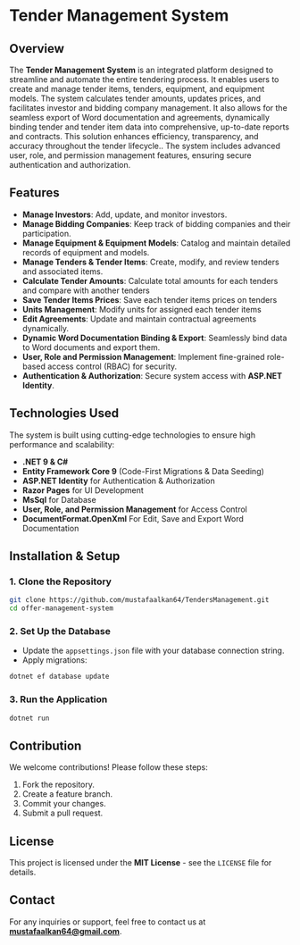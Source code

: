 # Tender Management System

## Overview
The **Tender Management System** is an integrated platform designed to streamline and automate the entire tendering process. It enables users to create and manage tender items, tenders, equipment, and equipment models. The system calculates tender amounts, updates prices, and facilitates investor and bidding company management. It also allows for the seamless export of Word documentation and agreements, dynamically binding tender and tender item data into comprehensive, up-to-date reports and contracts. This solution enhances efficiency, transparency, and accuracy throughout the tender lifecycle.. The system includes advanced user, role, and permission management features, ensuring secure authentication and authorization.

## Features
- **Manage Investors**: Add, update, and monitor investors.
- **Manage Bidding Companies**: Keep track of bidding companies and their participation.
- **Manage Equipment & Equipment Models**: Catalog and maintain detailed records of equipment and models.
- **Manage Tenders & Tender Items**: Create, modify, and review tenders and associated items.
- **Calculate Tender Amounts**: Calculate total amounts for each tenders and compare with another tenders
- **Save Tender Items Prices**: Save each tender items prices on tenders
- **Units Management**: Modify units for assigned each tender items 
- **Edit Agreements**: Update and maintain contractual agreements dynamically.
- **Dynamic Word Documentation Binding & Export**: Seamlessly bind data to Word documents and export them.
- **User, Role and Permission Management**: Implement fine-grained role-based access control (RBAC) for security.
- **Authentication & Authorization**: Secure system access with **ASP.NET Identity**.

## Technologies Used
The system is built using cutting-edge technologies to ensure high performance and scalability:

- **.NET 9 & C#**
- **Entity Framework Core 9** (Code-First Migrations & Data Seeding)
- **ASP.NET Identity** for Authentication & Authorization
- **Razor Pages** for UI Development
- **MsSql** for Database
- **User, Role, and Permission Management** for Access Control
- **DocumentFormat.OpenXml** For Edit, Save and Export Word Documentation

## Installation & Setup

### 1. Clone the Repository
```sh
git clone https://github.com/mustafaalkan64/TendersManagement.git
cd offer-management-system
```

### 2. Set Up the Database
- Update the `appsettings.json` file with your database connection string.
- Apply migrations:
```sh
dotnet ef database update
```

### 3. Run the Application
```sh
dotnet run
```

## Contribution
We welcome contributions! Please follow these steps:
1. Fork the repository.
2. Create a feature branch.
3. Commit your changes.
4. Submit a pull request.

## License
This project is licensed under the **MIT License** - see the `LICENSE` file for details.

## Contact
For any inquiries or support, feel free to contact us at **mustafaalkan64@gmail.com**.

